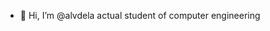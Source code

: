 - 👋 Hi, I’m @alvdela actual student of computer engineering

<!---
alvdela/alvdela is a ✨ special ✨ repository because its `README.md` (this file) appears on your GitHub profile.
You can click the Preview link to take a look at your changes.
--->
